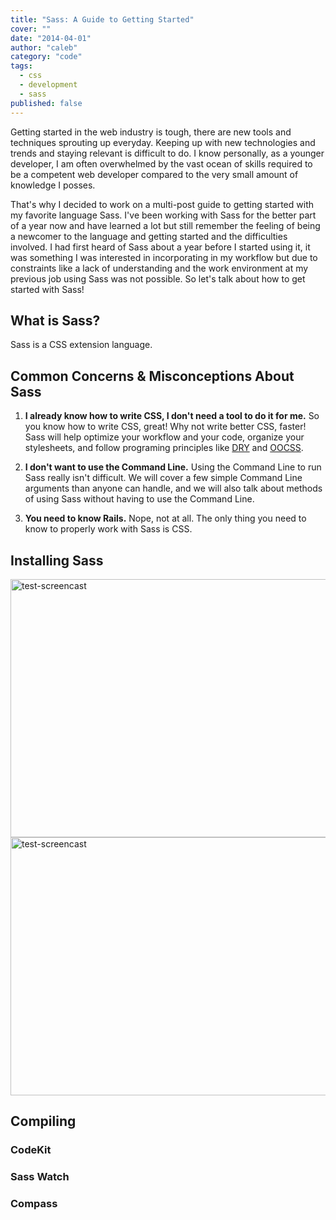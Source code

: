 ```yaml
---
title: "Sass: A Guide to Getting Started"
cover: ""
date: "2014-04-01"
author: "caleb"
category: "code"
tags:
  - css
  - development
  - sass
published: false
---
```


Getting started in the web industry is tough, there are new tools and techniques sprouting up everyday. Keeping up with new technologies and trends and staying relevant is difficult to do. I know personally, as a younger developer, I am often overwhelmed by the vast ocean of skills required to be a competent web developer compared to the very small amount of knowledge I posses.

That's why I decided to work on a multi-post guide to getting started with my favorite language Sass. I've been working with Sass for the better part of a year now and have learned a lot but still remember the feeling of being a newcomer to the language and getting started and the difficulties involved. I had first heard of Sass about a year before I started using it, it was something I was interested in incorporating in my workflow but due to constraints like a lack of understanding and the work environment at my previous job using Sass was not possible. So let's talk about how to get started with Sass!

<h2>What is Sass?</h2>

Sass is a CSS extension language.

<h2>Common Concerns &amp; Misconceptions About Sass</h2>

<ol>
<li><strong>I already know how to write CSS, I don't need a tool to do it for me.</strong> So you know how to write CSS, great! Why not write better CSS, faster! Sass will help optimize your workflow and your code, organize your stylesheets, and follow programing principles like <a href="http://www.artima.com/intv/dry.html">DRY</a> and <a href="http://coding.smashingmagazine.com/2011/12/12/an-introduction-to-object-oriented-css-oocss/">OOCSS</a>.</p></li>
<li><p><strong>I don't want to use the Command Line.</strong> Using the Command Line to run Sass really isn't difficult. We will cover a few simple Command Line arguments than anyone can handle, and we will also talk about methods of using Sass without having to use the Command Line.</p></li>
<li><p><strong>You need to know Rails.</strong> Nope, not at all. The only thing you need to know to properly work with Sass is CSS.</p></li>
</ol>

<h2>Installing Sass</h2>

<p><img src="http://calebsylvest.com//wp-content/uploads/2014/04/test-screencast.gif" alt="test-screencast" width="614" height="413" class="alignnone size-full wp-image-303" />

<img src="http://cl.ly/image/1T281s171n1X" alt="test-screencast" width="614" height="413" class="alignnone size-full wp-image-303" />

<h2>Compiling</h2>

<h3>CodeKit</h3>

<h3>Sass Watch</h3>

<h3>Compass</h3>
